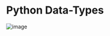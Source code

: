 # Python Data-Types

![image](https://user-images.githubusercontent.com/35790897/148652686-48776eea-791a-4783-b657-f22bae087a03.png)
